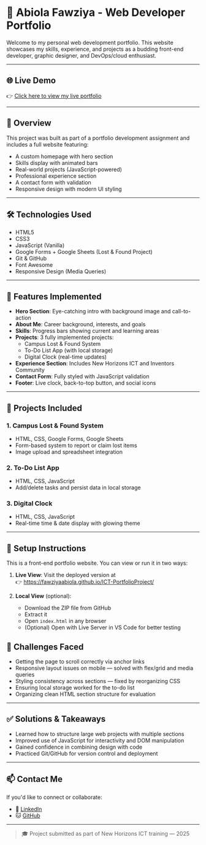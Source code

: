 # 🎨 Abiola Fawziya - Web Developer Portfolio

Welcome to my personal web development portfolio. This website showcases my skills, experience, and projects as a budding front-end developer, graphic designer, and DevOps/cloud enthusiast.

---

## 🌐 Live Demo

👉 [Click here to view my live portfolio](https://fawziyaabiola.github.io/ICT-PortfolioProject/)

---

## 🚀 Overview

This project was built as part of a portfolio development assignment and includes a full website featuring:

- A custom homepage with hero section
- Skills display with animated bars
- Real-world projects (JavaScript-powered)
- Professional experience section
- A contact form with validation
- Responsive design with modern UI styling

---

## 🛠 Technologies Used

- HTML5  
- CSS3  
- JavaScript (Vanilla)  
- Google Forms + Google Sheets (Lost & Found Project)  
- Git & GitHub  
- Font Awesome  
- Responsive Design (Media Queries)

---

## 📁 Features Implemented

- **Hero Section**: Eye-catching intro with background image and call-to-action  
- **About Me**: Career background, interests, and goals  
- **Skills**: Progress bars showing current and learning areas  
- **Projects**: 3 fully implemented projects:
  - Campus Lost & Found System
  - To-Do List App (with local storage)
  - Digital Clock (real-time updates)
- **Experience Section**: Includes New Horizons ICT and Inventors Community  
- **Contact Form**: Fully styled with JavaScript validation  
- **Footer**: Live clock, back-to-top button, and social icons

---

## 💼 Projects Included

### 1. Campus Lost & Found System
- HTML, CSS, Google Forms, Google Sheets
- Form-based system to report or claim lost items
- Image upload and spreadsheet integration

### 2. To-Do List App
- HTML, CSS, JavaScript
- Add/delete tasks and persist data in local storage

### 3. Digital Clock
- HTML, CSS, JavaScript
- Real-time time & date display with glowing theme

---
## 🧪 Setup Instructions

This is a front-end portfolio website. You can view or run it in two ways:

1. **Live View**: Visit the deployed version at  
   👉 https://fawziyaabiola.github.io/ICT-PortfolioProject/

2. **Local View** (optional):  
   - Download the ZIP file from GitHub  
   - Extract it  
   - Open `index.html` in any browser  
   - (Optional) Open with Live Server in VS Code for better testing

## 🤔 Challenges Faced

- Getting the page to scroll correctly via anchor links  
- Responsive layout issues on mobile — solved with flex/grid and media queries  
- Styling consistency across sections — fixed by reorganizing CSS  
- Ensuring local storage worked for the to-do list  
- Organizing clean HTML section structure for evaluation

---

## ✅ Solutions & Takeaways

- Learned how to structure large web projects with multiple sections  
- Improved use of JavaScript for interactivity and DOM manipulation  
- Gained confidence in combining design with code  
- Practiced Git/GitHub for version control and deployment

---

## 📫 Contact Me

If you'd like to connect or collaborate:

- 💼 [LinkedIn](https://www.linkedin.com/in/fawziya-abiola-a3963a31a/)
- 🐱 [GitHub](https://github.com/FawziyaAbiola)

---

> 🎓 Project submitted as part of New Horizons ICT training — 2025

   
